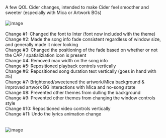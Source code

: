 A few QOL Cider changes, intended to make Cider feel smoother and sweeter (especially with Mica or Artwork BGs)<br>
<br>
![image](https://user-images.githubusercontent.com/23534814/170810208-0aa54fc8-7b79-4271-892c-d1fd6afee7af.png)
<br>
<br>
Change #1: Changed the font to Inter (font now included with the theme)<br>
Change #2: Made the song info fade consistent regardless of window size, and generally made it nicer looking<br>
Change #3: Changed the positioning of the fade based on whether or not the CAP / spatializiation icon is present<br>
Change #4: Removed max width on the song info<br>
Change #5: Repositioned playback controls vertically<br>
Change #6: Repositioned song duration text vertically (goes in hand with #5)<br>
Change #7: Brightened/sweetened the artwork/Mica background & improved artwork BG interactions with Mica and no-song state<br>
Change #8: Prevented other themes from dulling the background<br>
Change #9: Prevented other themes from changing the window controls style<br>
Change #10: Repositioned video controls vertically<br>
Change #11: Undo the lyrics animation change<br>
<br>
<br>
![image](https://user-images.githubusercontent.com/23534814/170810323-ade3d173-ce11-4070-b1be-ad7e122a3180.png)
